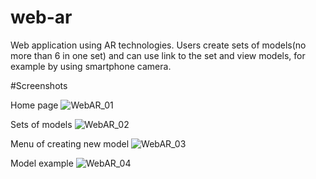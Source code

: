 # web-ar
Web application using AR technologies.
Users create sets of models(no more than 6 in one set) and can use link to the set and view models, for example by using smartphone camera.

#Screenshots

Home page
![WebAR_01](https://user-images.githubusercontent.com/39008904/135591384-cf0fd22c-65b9-4fd5-ab64-b88c22bae2ab.jpg)

Sets of models
![WebAR_02](https://user-images.githubusercontent.com/39008904/135591423-83e78c84-4fb6-48ad-80a2-e45f590aeb44.jpg)

Menu of creating new model
![WebAR_03](https://user-images.githubusercontent.com/39008904/135591497-061f5fb0-e88a-467c-ae1e-87f986d7be7f.jpg)

Model example
![WebAR_04](https://user-images.githubusercontent.com/39008904/135591655-1f3e89ff-4dbc-483e-b834-3c609385fce5.jpg)
